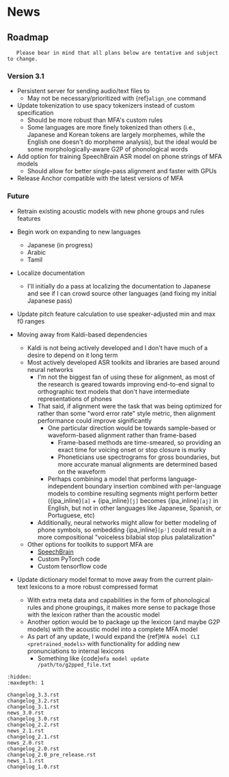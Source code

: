 
# News

## Roadmap

```{warning}
   Please bear in mind that all plans below are tentative and subject to change.
```

### Version 3.1

* Persistent server for sending audio/text files to
  * May not be necessary/prioritized with {ref}`align_one` command
* Update tokenization to use spacy tokenizers instead of custom specification
  * Should be more robust than MFA's custom rules
  * Some languages are more finely tokenized than others (i.e., Japanese and Korean tokens are largely morphemes, while the English one doesn't do morpheme analysis), but the ideal would be some morphologically-aware G2P of phonological words
* Add option for training SpeechBrain ASR model on phone strings of MFA models
  * Should allow for better single-pass alignment and faster with GPUs
* Release Anchor compatible with the latest versions of MFA

### Future

* Retrain existing acoustic models with new phone groups and rules features
* Begin work on expanding to new languages
    * Japanese (in progress)
    * Arabic
    * Tamil
* Localize documentation
    * I'll initially do a pass at localizing the documentation to Japanese and see if I can crowd source other languages (and fixing my initial Japanese pass)
* Update pitch feature calculation to use speaker-adjusted min and max f0 ranges

* Moving away from Kaldi-based dependencies
  * Kaldi is not being actively developed and I don't have much of a desire to depend on it long term
  * Most actively developed ASR toolkits and libraries are based around neural networks
    * I'm not the biggest fan of using these for alignment, as most of the research is geared towards improving end-to-end signal to orthographic text models that don't have intermediate representations of phones
    * That said, if alignment were the task that was being optimized for rather than some "word error rate" style metric, then alignment performance could improve significantly
      * One particular direction would be towards sample-based or waveform-based alignment rather than frame-based
        * Frame-based methods are time-smeared, so providing an exact time for voicing onset or stop closure is murky
        * Phoneticians use spectrograms for gross boundaries, but more accurate manual alignments are determined based on the waveform
      * Perhaps combining a model that performs language-independent boundary insertion combined with per-language models to combine resulting segments might perform better ({ipa_inline}`[a]` + {ipa_inline}`[j]` becomes {ipa_inline}`[aj]` in English, but not in other languages like Japanese, Spanish, or Portuguese, etc)
    * Additionally, neural networks might allow for better modeling of phone symbols, so embedding {ipa_inline}`[pʲ]` could result in a more compositional "voiceless bilabial stop plus palatalization"
  * Other options for toolkits to support MFA are
    * [SpeechBrain](https://speechbrain.github.io/)
    * Custom PyTorch code
    * Custom tensorflow code
* Update dictionary model format to move away from the current plain-text lexicons to a more robust compressed format
  * With extra meta data and capabilities in the form of phonological rules and phone groupings, it makes more sense to package those with the lexicon rather than the acoustic model
  * Another option would be to package up the lexicon (and maybe G2P models) with the acoustic model into a complete MFA model
  * As part of any update, I would expand the {ref}`MFA model CLI <pretrained_models>` with functionality for adding new pronunciations to internal lexicons
    * Something like {code}`mfa model update /path/to/g2pped_file.txt`

```{toctree}
:hidden:
:maxdepth: 1

changelog_3.3.rst
changelog_3.2.rst
changelog_3.1.rst
news_3.0.rst
changelog_3.0.rst
changelog_2.2.rst
news_2.1.rst
changelog_2.1.rst
news_2.0.rst
changelog_2.0.rst
changelog_2.0_pre_release.rst
news_1.1.rst
changelog_1.0.rst
```
